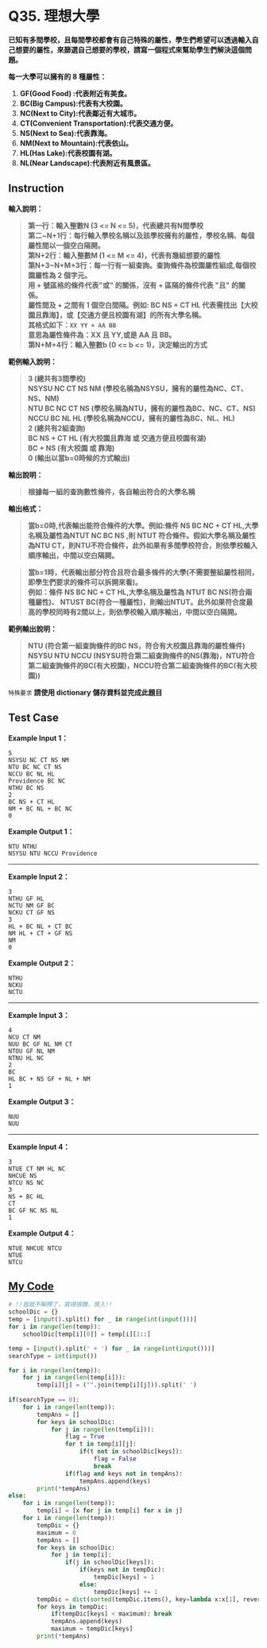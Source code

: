 # Q35. 理想大學

**已知有多間學校，且每間學校都會有自己特殊的屬性，學生們希望可以透過輸入自己想要的屬性，來篩選自己想要的學校，請寫一個程式來幫助學生們解決這個問題。**

**每一大學可以擁有的 8 種屬性：**
1. **GF(Good Food) :代表附近有美食。**
2. **BC(Big Campus):代表有大校園。**
3. **NC(Next to City):代表鄰近有大城市。**
4. **CT(Convenient Transportation):代表交通方便。**
5. **NS(Next to Sea):代表靠海。**
6. **NM(Next to Mountain):代表依山。**
7. **HL(Has Lake):代表校園有湖。**
8. **NL(Near Landscape):代表附近有風景區。**

## Instruction

**輸入說明：**
> **第一行：輸入整數N (3 <= N <= 5)，代表總共有N間學校**  
  **第二~N+1行：每行輸入學校名稱以及該學校擁有的屬性，學校名稱、每個屬性間以一個空白隔開。**  
  **第N+2行：輸入整數M (1 <= M <= 4)，代表有幾組想要的屬性**  
  **第N+3~N+M+3行：每一行有一組查詢。查詢條件為校園屬性組成,每個校園屬性為 2 個字元。**  
  **用 + 號區格的條件代表"或" 的關係，沒有 + 區隔的條件代表 "且" 的關係。**  
  **屬性間及 + 之間有 1 個空白間隔。例如: BC NS + CT HL 代表需找出【大校園且靠海】，或【交通方便且校園有湖】的所有大學名稱。**  
  **其格式如下：``XX YY + AA BB``**  
  **意思為屬性條件為：XX 且 YY,或是 AA 且 BB。**  
  **第N+M+4行：輸入整數b (0 <= b <= 1)，決定輸出的方式**  

**範例輸入說明：**  
> **3 (總共有3間學校)**  
  **NSYSU NC CT NS NM (學校名稱為NSYSU，擁有的屬性為NC、CT、NS、NM)**  
  **NTU BC NC CT NS (學校名稱為NTU，擁有的屬性為BC、NC、CT、NS)**  
  **NCCU BC NL HL (學校名稱為NCCU，擁有的屬性為BC、NL、HL)**  
  **2 (總共有2組查詢)**  
  **BC NS + CT HL (有大校園且靠海 或 交通方便且校園有湖)**  
  **BC + NS (有大校園 或 靠海)**  
  **0 (輸出以當b=0時候的方式輸出)**  

**輸出說明：**  
> **根據每一組的查詢數性條件，各自輸出符合的大學名稱**  

**輸出格式：**  
> **當b=0時,代表輸出能符合條件的大學。例如:條件 NS BC NC + CT HL,大學名稱及屬性為NTUT NC BC NS ,則 NTUT 符合條件。假如大學名稱及屬性為NTU CT，則NTU不符合條件，此外如果有多間學校符合，則依學校輸入順序輸出，中間以空白隔開。**  

> **當b=1時，代表輸出部分符合且符合最多條件的大學(不需要整組屬性相同，即學生們要求的條件可以拆開來看)。**  
**例如：條件 NS BC NC + CT HL,大學名稱及屬性為 NTUT BC NS(符合兩種屬性)、 NTUST BC(符合一種屬性)，則輸出NTUT。此外如果符合度最高的學校同時有2間以上，則依學校輸入順序輸出，中間以空白隔開。**  

**範例輸出說明：**
> **NTU (符合第一組查詢條件的BC NS，符合有大校園且靠海的屬性條件)**  
  **NSYSU NTU NCCU (NSYSU符合第二組查詢條件的NS(靠海)，NTU符合第二組查詢條件的BC(有大校園)，NCCU符合第二組查詢條件的BC(有大校園))**  

``特殊要求``
**請使用 dictionary 儲存資料並完成此題目**

## Test Case 

**Example Input 1：**

    5
    NSYSU NC CT NS NM
    NTU BC NC CT NS
    NCCU BC NL HL
    Providence BC NC
    NTHU BC NS
    2
    BC NS + CT HL
    NM + BC NL + BC NC
    0
**Example Output 1：**  

    NTU NTHU
    NSYSU NTU NCCU Providence
- - -
**Example Input 2：**

    3
    NTHU GF HL
    NCTU NM GF BC
    NCKU CT GF NS
    3
    HL + BC NL + CT BC
    NM HL + CT + GF NS
    NM
    0
**Example Output 2：**  

    NTHU
    NCKU
    NCTU
- - -
**Example Input 3：**

    4
    NCU CT NM
    NUU BC GF NL NM CT
    NTOU GF NL NM
    NTNU HL NC
    2
    BC
    HL BC + NS GF + NL + NM
    1
**Example Output 3：**  

    NUU
    NUU
- - -
**Example Input 4：**

    3
    NTUE CT NM HL NC
    NHCUE NS
    NTCU NS NC
    3
    NS + BC HL
    CT
    BC GF NC NS NL
    1
**Example Output 4：**  

    NTUE NHCUE NTCU
    NTUE
    NTCU

## [My Code](../HomeWork/q035.py)

```python
# !!我就不解釋了，寫得很醜，慎入!!
schoolDic = {}
temp = [input().split() for _ in range(int(input()))]
for i in range(len(temp)):
    schoolDic[temp[i][0]] = temp[i][1::]

temp = [input().split(' + ') for _ in range(int(input()))]
searchType = int(input())

for i in range(len(temp)):
    for j in range(len(temp[i])):
        temp[i][j] = ("".join(temp[i][j])).split(' ')
        
if(searchType == 0):
    for i in range(len(temp)):
        tempAns = []
        for keys in schoolDic:
            for j in range(len(temp[i])):
                flag = True
                for t in temp[i][j]:
                    if(t not in schoolDic[keys]):
                        flag = False
                        break
                if(flag and keys not in tempAns):
                    tempAns.append(keys)
        print(*tempAns)
else:
    for i in range(len(temp)):
        temp[i] = [x for j in temp[i] for x in j]
    for i in range(len(temp)):
        tempDic = {}
        maximum = 0
        tempAns = []
        for keys in schoolDic:
            for j in temp[i]:
                if(j in schoolDic[keys]):
                    if(keys not in tempDic):
                        tempDic[keys] = 1
                    else:
                        tempDic[keys] += 1
        tempDic = dict(sorted(tempDic.items(), key=lambda x:x[1], reverse=True))
        for keys in tempDic:
            if(tempDic[keys] < maximum): break
            tempAns.append(keys)
            maximum = tempDic[keys]
        print(*tempAns)
```